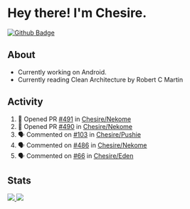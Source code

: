# Hey there! I'm Chesire.

[![Github Badge](https://img.shields.io/badge/-Github-000?style=flat-square&logo=Github&logoColor=white&link=https://github.com/chesire)](https://github.com/chesire)

## About

<!-- Uses https://github.com/Chesire/natemoo-re -->
* Currently working on Android.
* Currently reading Clean Architecture by Robert C Martin
<!--
* Currently listening to: 
<a href="https://natemoo-re-iirbxe7wf.vercel.app/now-playing?open">
    <img src="https://natemoo-re-iirbxe7wf.vercel.app/now-playing" width="256" height="64" alt="Now Playing">
</a>  
-->

## Activity

<!-- Uses https://github.com/jamesgeorge007/github-activity-readme -->
<!--START_SECTION:activity-->
1. 💪 Opened PR [#491](https://github.com/Chesire/Nekome/pull/491) in [Chesire/Nekome](https://github.com/Chesire/Nekome)
2. 💪 Opened PR [#490](https://github.com/Chesire/Nekome/pull/490) in [Chesire/Nekome](https://github.com/Chesire/Nekome)
3. 🗣 Commented on [#103](https://github.com/Chesire/Pushie/issues/103) in [Chesire/Pushie](https://github.com/Chesire/Pushie)
4. 🗣 Commented on [#486](https://github.com/Chesire/Nekome/issues/486) in [Chesire/Nekome](https://github.com/Chesire/Nekome)
5. 🗣 Commented on [#66](https://github.com/Chesire/Eden/issues/66) in [Chesire/Eden](https://github.com/Chesire/Eden)
<!--END_SECTION:activity-->

## Stats

<a href="https://github-readme-stats.vercel.app/api/top-langs/?username=chesire&theme=tokyonight">
    <img src="https://github-readme-stats.vercel.app/api/top-langs/?username=chesire&layout=compact&theme=tokyonight" >
</a>
<a href="https://github-readme-stats.vercel.app/api?username=chesire&show_icons=true&theme=tokyonight">
    <img src="https://github-readme-stats.vercel.app/api?username=chesire&show_icons=true&theme=tokyonight" >
</a>  
